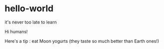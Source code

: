 # hello-world
it's never too late to learn

Hi humans!

Here's a tip : eat Moon yogurts (they taste so much better than Earth ones!)
